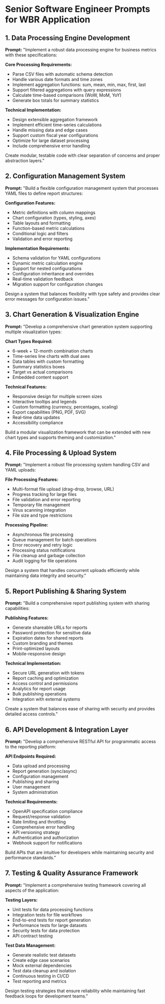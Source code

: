 # Senior Software Engineer Prompts for WBR Application

## 1. Data Processing Engine Development

**Prompt:** "Implement a robust data processing engine for business metrics with these specifications:

**Core Processing Requirements:**
- Parse CSV files with automatic schema detection
- Handle various date formats and time zones
- Implement aggregation functions: sum, mean, min, max, first, last
- Support filtered aggregations with query expressions
- Calculate time-based comparisons (WoW, MoM, YoY)
- Generate box totals for summary statistics

**Technical Implementation:**
- Design extensible aggregation framework
- Implement efficient time-series calculations
- Handle missing data and edge cases
- Support custom fiscal year configurations
- Optimize for large dataset processing
- Include comprehensive error handling

Create modular, testable code with clear separation of concerns and proper abstraction layers."

## 2. Configuration Management System

**Prompt:** "Build a flexible configuration management system that processes YAML files to define report structures:

**Configuration Features:**
- Metric definitions with column mappings
- Chart configuration (types, styling, axes)
- Table layouts and formatting
- Function-based metric calculations
- Conditional logic and filters
- Validation and error reporting

**Implementation Requirements:**
- Schema validation for YAML configurations
- Dynamic metric calculation engine
- Support for nested configurations
- Configuration inheritance and overrides
- Real-time validation feedback
- Migration support for configuration changes

Design a system that balances flexibility with type safety and provides clear error messages for configuration issues."

## 3. Chart Generation & Visualization Engine

**Prompt:** "Develop a comprehensive chart generation system supporting multiple visualization types:

**Chart Types Required:**
- 6-week + 12-month combination charts
- Time-series line charts with dual axes
- Data tables with custom formatting
- Summary statistics boxes
- Target vs actual comparisons
- Embedded content support

**Technical Features:**
- Responsive design for multiple screen sizes
- Interactive tooltips and legends
- Custom formatting (currency, percentages, scaling)
- Export capabilities (PNG, PDF, SVG)
- Real-time data updates
- Accessibility compliance

Build a modular visualization framework that can be extended with new chart types and supports theming and customization."

## 4. File Processing & Upload System

**Prompt:** "Implement a robust file processing system handling CSV and YAML uploads:

**File Processing Features:**
- Multi-format file upload (drag-drop, browse, URL)
- Progress tracking for large files
- File validation and error reporting
- Temporary file management
- Virus scanning integration
- File size and type restrictions

**Processing Pipeline:**
- Asynchronous file processing
- Queue management for batch operations
- Error recovery and retry logic
- Processing status notifications
- File cleanup and garbage collection
- Audit logging for file operations

Design a system that handles concurrent uploads efficiently while maintaining data integrity and security."

## 5. Report Publishing & Sharing System

**Prompt:** "Build a comprehensive report publishing system with sharing capabilities:

**Publishing Features:**
- Generate shareable URLs for reports
- Password protection for sensitive data
- Expiration dates for shared reports
- Custom branding and themes
- Print-optimized layouts
- Mobile-responsive design

**Technical Implementation:**
- Secure URL generation with tokens
- Report caching and optimization
- Access control and permissions
- Analytics for report usage
- Bulk publishing operations
- Integration with external systems

Create a system that balances ease of sharing with security and provides detailed access controls."

## 6. API Development & Integration Layer

**Prompt:** "Develop a comprehensive RESTful API for programmatic access to the reporting platform:

**API Endpoints Required:**
- Data upload and processing
- Report generation (sync/async)
- Configuration management
- Publishing and sharing
- User management
- System administration

**Technical Requirements:**
- OpenAPI specification compliance
- Request/response validation
- Rate limiting and throttling
- Comprehensive error handling
- API versioning strategy
- Authentication and authorization
- Webhook support for notifications

Build APIs that are intuitive for developers while maintaining security and performance standards."

## 7. Testing & Quality Assurance Framework

**Prompt:** "Implement a comprehensive testing framework covering all aspects of the application:

**Testing Layers:**
- Unit tests for data processing functions
- Integration tests for file workflows
- End-to-end tests for report generation
- Performance tests for large datasets
- Security tests for data protection
- API contract testing

**Test Data Management:**
- Generate realistic test datasets
- Create edge case scenarios
- Mock external dependencies
- Test data cleanup and isolation
- Continuous testing in CI/CD
- Test reporting and metrics

Design testing strategies that ensure reliability while maintaining fast feedback loops for development teams."